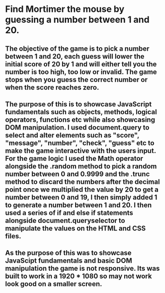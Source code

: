 # Find Mortimer the mouse by guessing a number between 1 and 20.
## The objective of the game is to pick a number between 1 and 20, each guess will lower the initial score of 20 by 1 and will either tell you the number is too high, too low or invalid. The game stops when you guess the correct number or when the score reaches zero.
## The purpose of this is to showcase JavaScript fundamentals such as objects, methods, logical operators, functions etc while also showcasing DOM manipulation. I used document.query to select and alter elements such as "score", "message", "number", "check", "guess" etc to make the game interactive with the users input. For the game logic I used the Math operator alongside the .random method to pick a random number between 0 and 0.9999 and the .trunc method to discard the numbers after the decimal point once we multiplied the value by 20 to get a number between 0 and 19, I then simply added 1 to generate a number between 1 and 20. I then used a series of if and else if statements alongside document.queryselector to manipulate the values on the HTML and CSS files.

## As the purpose of this was to showcase JavaScipt fundamentals and basic DOM manipulation the game is not responsive. Its was built to work in a 1920 * 1080 so may not work look good on a smaller screen.
